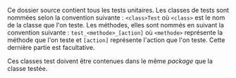 Ce dossier source contient tous les tests unitaires.
Les classes de tests sont nommées selon la convention suivante : `<class>Test` où `<class>` est le nom
de la classe que l'on teste.  Les méthodes, elles sont nommés en suivant la convention suivante : `test_<methode>_[action]`
où `<methode>` représente la méthode que l'on teste et `[action]` représente l'action que l'on teste. Cette dernière partie
est facultative.

Ces classes test doivent être contenues dans le même *package* que la classe testée.
